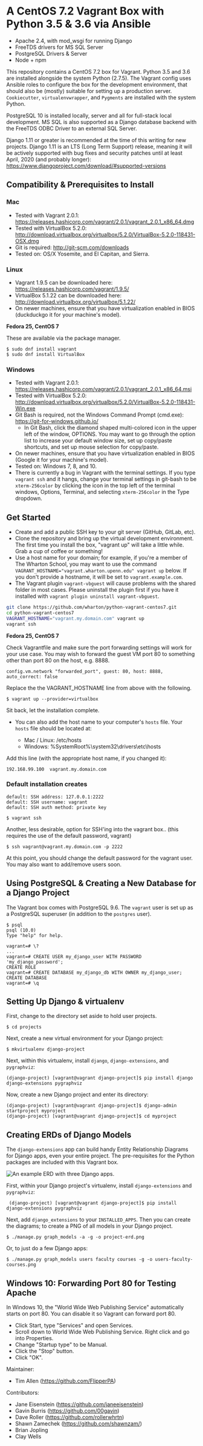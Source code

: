 # A CentOS 7.2 Vagrant Box with Python 3.5 & 3.6 via Ansible

* Apache 2.4, with mod_wsgi for running Django
* FreeTDS drivers for MS SQL Server
* PostgreSQL Drivers & Server
* Node + npm

This repository contains a CentOS 7.2 box for Vagrant. Python 3.5 and 3.6 are installed alongside the system Python (2.7.5). The Vagrant config uses Ansible roles to configure the box for the development environment, that should also be (mostly) suitable for setting up a production server. `Cookiecutter`, `virtualenvwrapper`, and `Pygments` are installed with the system Python.

PostgreSQL 10 is installed locally, server and all for full-stack local development. MS SQL is also supported as a Django database backend with the FreeTDS ODBC Driver to an external SQL Server.

Django 1.11 or greater is recommended at the time of this writing for new projects. Django 1.11 is an LTS (Long Term Support) release, meaning it will be actively supported with bug fixes and security patches until at least April, 2020 (and probably longer): https://www.djangoproject.com/download/#supported-versions

## Compatibility & Prerequisites to Install

### Mac

* Tested with Vagrant 2.0.1: https://releases.hashicorp.com/vagrant/2.0.1/vagrant_2.0.1_x86_64.dmg
* Tested with VirtualBox 5.2.0: http://download.virtualbox.org/virtualbox/5.2.0/VirtualBox-5.2.0-118431-OSX.dmg
* Git is required: http://git-scm.com/downloads
* Tested on: OS/X Yosemite, and El Capitan, and Sierra.

### Linux

* Vagrant 1.9.5 can be downloaded here: https://releases.hashicorp.com/vagrant/1.9.5/
* VirtualBox 5.1.22 can be downloaded here: http://download.virtualbox.org/virtualbox/5.1.22/
* On newer machines, ensure that you have virtualization enabled in BIOS (duckduckgo it for your machine's model).

**Fedora 25, CentOS 7**

These are available via the package manager.

```
$ sudo dnf install vagrant
$ sudo dnf install VirtualBox
```

### Windows

* Tested with Vagrant 2.0.1: https://releases.hashicorp.com/vagrant/2.0.1/vagrant_2.0.1_x86_64.msi
* Tested with VirtualBox 5.2.0: http://download.virtualbox.org/virtualbox/5.2.0/VirtualBox-5.2.0-118431-Win.exe
* Git Bash is required, not the Windows Command Prompt (cmd.exe): https://git-for-windows.github.io/
    * In Git Bash, click the diamond shaped multi-colored icon in the upper left of the window, OPTIONS. You may want to go through the option list to increase your default window size, set up copy/paste shortcuts, and set up mouse selection for copy/paste.
* On newer machines, ensure that you have virtualization enabled in BIOS (Google it for your machine's model).
* Tested on: Windows 7, 8, and 10.
* There is currently a bug in Vagrant with the terminal settings. If you type `vagrant ssh` and it hangs, change your terminal settings in git-bash to be `xterm-256color` by clicking the icon in the top left of the terminal windows, Options, Terminal, and selecting `xterm-256color` in the Type dropdown.

## Get Started

* Create and add a public SSH key to your git server (GitHub, GitLab, etc).
* Clone the repository and bring up the virtual development environment. The first time you install the box, "vagrant up" will take a little while. Grab a cup of coffee or something!
* Use a host name for your domain; for example, if you're a member of The Wharton School, you may want to use the command `VAGRANT_HOSTNAME="vagrant.wharton.upenn.edu" vagrant up` below. If you don't provide a hostname, it will be set to `vagrant.example.com`.
* The Vagrant plugin `vagrant-vbguest` will cause problems with the shared folder in most cases. Please uninstall the plugin first if you have it installed with `vagrant plugin uninstall vagrant-vbguest`.

```bash
git clone https://github.com/wharton/python-vagrant-centos7.git
cd python-vagrant-centos7
VAGRANT_HOSTNAME="vagrant.my.domain.com" vagrant up
vagrant ssh
```

**Fedora 25, CentOS 7**

Check Vagrantfile and make sure the port forwarding settings will work for
your use case. You may wish to forward the guest VM port 80 to something
other than port 80 on the host, e.g. 8888.

``` 
config.vm.network "forwarded_port", guest: 80, host: 8888, auto_correct: false
```

Replace the the VAGRANT_HOSTNAME line from above with the following.

```
$ vagrant up --provider=virtualbox 
```

Sit back, let the installation complete.


* You can also add the host name to your computer's `hosts` file. Your `hosts` file should be located at:

    * Mac / Linux: /etc/hosts
    * Windows: %SystemRoot%\system32\drivers\etc\hosts

Add this line (with the appropriate host name, if you changed it):

```
192.168.99.100  vagrant.my.domain.com
```

### Default installation creates

    default: SSH address: 127.0.0.1:2222
    default: SSH username: vagrant
    default: SSH auth method: private key

```
$ vagrant ssh
```

Another, less desirable, option for SSH'ing into the vagrant box..
(this requires the use of the default password, vagrant)

```
$ ssh vagrant@vagrant.my.domain.com -p 2222
```

At this point, you should change the default password for the vagrant user.
You may also want to add/remove users soon.

## Using PostgreSQL & Creating a New Database for a Django Project

The Vagrant box comes with PostgreSQL 9.6. The `vagrant` user is set up as a PostgreSQL superuser (in addition to the `postgres` user).

```
$ psql
psql (10.0)
Type "help" for help.

vagrant=# \?
...
vagrant=# CREATE USER my_django_user WITH PASSWORD 'my_django_password';
CREATE ROLE
vagrant=# CREATE DATABASE my_django_db WITH OWNER my_django_user;
CREATE DATABASE
vagrant=# \q
```

## Setting Up Django & virtualenv

First, change to the directory set aside to hold user projects.

```
$ cd projects
```

Next, create a new virtual environment for your Django project:

```
$ mkvirtualenv django-project
```

Next, within this virtualenv, install `django`, `django-extensions`, and `pygraphviz`:

```
(django-project) [vagrant@vagrant django-project]$ pip install django django-extensions pygraphviz
```

Now, create a new Django project and enter its directory:

```
(django-project) [vagrant@vagrant django-project]$ django-admin startproject myproject
(django-project) [vagrant@vagrant django-project]$ cd myproject
```

## Creating ERDs of Django Models

The `django-extensions` app can build handy Entity Relationship Diagrams for Django apps, even your entire project. The pre-requisites for the Python packages are included with this Vagrant box.

![An example ERD with three Django apps.](assets/users-faculty-courses.png)

First, within your Django project's virtualenv, install `django-extensions` and `pygraphviz`:

```
 (django-project) [vagrant@vagrant django-project]$ pip install django-extensions pygraphviz
```

Next, add `django_extensions` to your `INSTALLED_APPS`. Then you can create the diagrams; to create a PNG of all models in your Django project.

```
$ ./manage.py graph_models -a -g -o project-erd.png
```

Or, to just do a few Django apps:

```
$ ./manage.py graph_models users faculty courses -g -o users-faculty-courses.png
```

## Windows 10: Forwarding Port 80 for Testing Apache

In Windows 10, the "World Wide Web Publishing Service" automatically starts on port 80. You can disable it so Vagrant can forward port 80.

* Click Start, type "Services" and open Services.
* Scroll down to World Wide Web Publishing Service. Right click and go into Properties.
* Change "Startup type" to be Manual.
* Click the "Stop" button.
* Click "OK".

Maintainer:

* Tim Allen (https://github.com/FlipperPA)

Contributors:

* Jane Eisenstein (https://github.com/janeeisenstein)
* Gavin Burris (https://github.com/00gavin)
* Dave Roller (https://github.com/rollerwhrtn)
* Shawn Zamechek (https://github.com/shawnzam/)
* Brian Jopling
* Clay Wells

